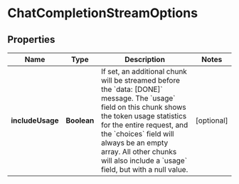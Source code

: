 # ChatCompletionStreamOptions

## Properties
Name | Type | Description | Notes
------------ | ------------- | ------------- | -------------
**includeUsage** | **Boolean** | If set, an additional chunk will be streamed before the &#x60;data: [DONE]&#x60; message. The &#x60;usage&#x60; field on this chunk shows the token usage statistics for the entire request, and the &#x60;choices&#x60; field will always be an empty array. All other chunks will also include a &#x60;usage&#x60; field, but with a null value.  |  [optional]
